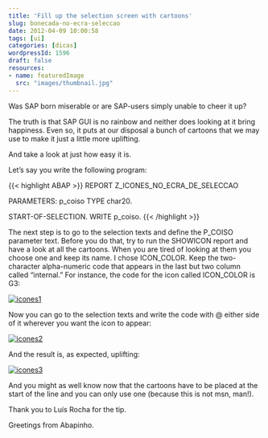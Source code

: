 ```yaml
---
title: 'Fill up the selection screen with cartoons'
slug: bonecada-no-ecra-seleccao
date: 2012-04-09 10:00:58
tags: [ui]
categories: [dicas]
wordpressId: 1596
draft: false
resources:
- name: featuredImage
  src: "images/thumbnail.jpg"
---
```

Was SAP born miserable or are SAP-users simply unable to cheer it up?

The truth is that SAP GUI is no rainbow and neither does looking at it bring happiness. Even so, it puts at our disposal a bunch of cartoons that we may use to make it just a little more uplifting.

And take a look at just how easy it is.

<!--more-->

Let’s say you write the following program:


{{< highlight ABAP >}}
REPORT  Z_ICONES_NO_ECRA_DE_SELECCAO

PARAMETERS: p_coiso TYPE char20.

START-OF-SELECTION.
  WRITE p_coiso.
{{< /highlight >}}

The next step is to go to the selection texts and define the P_COISO parameter text. Before you do that, try to run the SHOWICON report and have a look at all the cartoons. When you are tired of looking at them you choose one and keep its name. I chose ICON_COLOR. Keep the two-character alpha-numeric code that appears in the last but two column called “internal.” For instance, the code for the icon called ICON_COLOR is G3:

[![][1]][2]

Now you can go to the selection texts and write the code with @ either side of it wherever you want the icon to appear:

[![][3]][4]

And the result is, as expected, uplifting:

[![][5]][6]

And you might as well know now that the cartoons have to be placed at the start of the line and you can only use one (because this is not msn, man!).

Thank you to Luís Rocha for the tip.

Greetings from Abapinho.

   [1]: images/icones1.png (icones1)
   [2]: images/icones1.png
   [3]: images/icones2.png (icones2)
   [4]: images/icones2.png
   [5]: images/icones3.png (icones3)
   [6]: images/icones3.png
